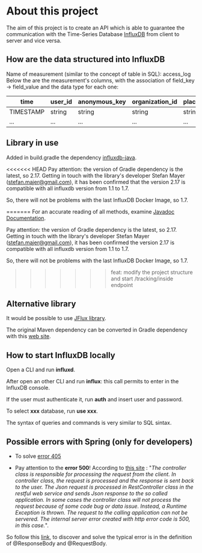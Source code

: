 # About this project

The aim of this project is to create an API which is able to guarantee the communication with the Time-Series Database [InfluxDB](https://docs.influxdata.com/influxdb/v1.7/introduction/getting-started/) from client to server and vice versa.

## How are the data structured into InfluxDB

Name of measurement (similar to the concept of table in SQL): access_log
Below the are the measurement's columns, with the association of field_key -> field_value and the data type for each one:

| time      | user_id | anonymous_key | organization_id | place_id | inside  |
| --------- | ------- | ------------- | --------------- | -------- | ------- |
| TIMESTAMP | string  | string        | string          | string   | Boolean |
| ...       | ...     | ...           | ...             | ...      | ...     |

## Library in use

Added in build.gradle the dependency [influxdb-java](https://github.com/influxdata/influxdb-java).

<<<<<<< HEAD
Pay attention: the version of Gradle dependency is the latest, so 2.17. Getting in touch with the library's developer Stefan Mayer (stefan.majer@gmail.com), it has been confirmed that the version 2.17 is compatible with all influxdb version from 1.1 to 1.7.

So, there will not be problems with the last InfluxDB Docker Image, so 1.7.

=======
For an accurate reading of all methods, examine [Javadoc Documentation](https://javadoc.io/doc/org.influxdb/influxdb-java/latest/index.html).

Pay attention: the version of Gradle dependency is the latest, so 2.17. Getting in touch with the library's developer Stefan Mayer (stefan.majer@gmail.com), it has been confirmed the version 2.17 is compatible with all influxdb version from 1.1 to 1.7.

So, there will not be problems with the last InfluxDB Docker Image, so 1.7.
>>>>>>> feat: modify the project structure and start /tracking/inside endpoint

## Alternative library

It would be possible to use [JFlux library](https://github.com/nickRm/jflux).

The original Maven dependency can be converted in Gradle dependency with this [web site](https://sagioto.github.io/maven2gradle/).

## How to start InfluxDB locally

Open a CLI and run **influxd**.

After open an other CLI and run **influx**: this call permits to enter in the InfluxDB console.

If the user must authenticate it, run **auth** and insert user and password.

To select **xxx** database, run **use xxx**.

The syntax of queries and commands is very similar to SQL sintax.

## Possible errors with Spring (only for developers)

* To solve [error 405](https://www.baeldung.com/spring-request-method-not-supported-405)

* Pay attention to the **error 500**! According to [this site](https://www.yawintutor.com/there-was-an-unexpected-error-type-internal-server-error-status-500/) : "*The controller class is responsible for processing the request from the client. In controller class, the request is processed and the response is sent back to the user. The Json request is processed in RestController class in the restful web service and sends Json response to the so called application. In some cases the controller class will not process the request because of some code bug or data issue. Instead, a Runtime Exception is thrown. The request to the calling application can not be servered. The internal server error created with http error code is 500, in this case.*".

So follow this [link](https://www.baeldung.com/spring-request-response-body), to discover and solve the typical error is in the definition of @ResponseBody and @RequestBody.
